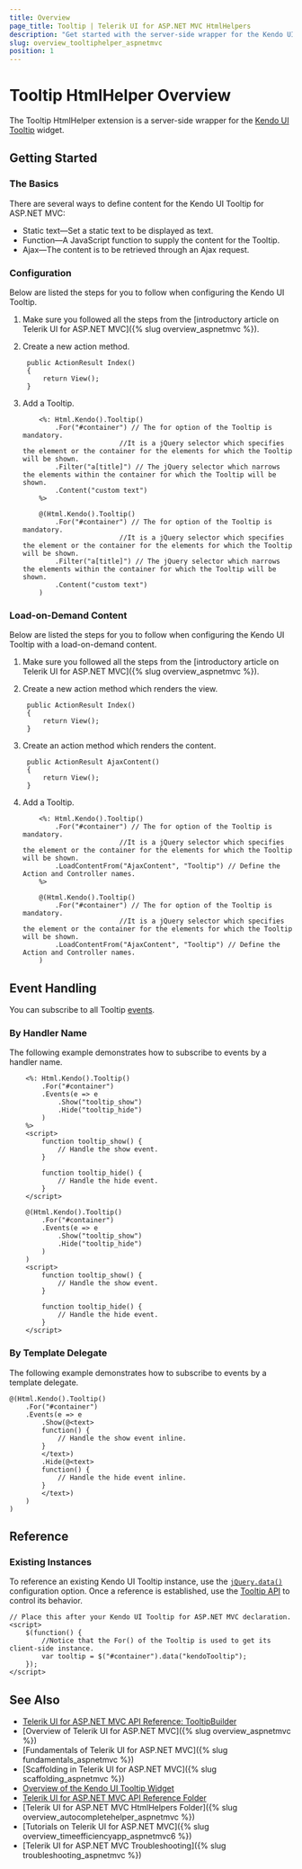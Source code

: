 ```yaml
---
title: Overview
page_title: Tooltip | Telerik UI for ASP.NET MVC HtmlHelpers
description: "Get started with the server-side wrapper for the Kendo UI Tooltip widget for ASP.NET MVC."
slug: overview_tooltiphelper_aspnetmvc
position: 1
---
```


# Tooltip HtmlHelper Overview

The Tooltip HtmlHelper extension is a server-side wrapper for the [Kendo UI Tooltip](https://demos.telerik.com/kendo-ui/tooltip/index) widget.

## Getting Started

### The Basics

There are several ways to define content for the Kendo UI Tooltip for ASP.NET MVC:

* Static text&mdash;Set a static text to be displayed as text.
* Function&mdash;A JavaScript function to supply the content for the Tooltip.
* Ajax&mdash;The content is to be retrieved through an Ajax request.

### Configuration

Below are listed the steps for you to follow when configuring the Kendo UI Tooltip.

1. Make sure you followed all the steps from the [introductory article on Telerik UI for ASP.NET MVC]({% slug overview_aspnetmvc %}).
1. Create a new action method.

        public ActionResult Index()
        {
            return View();
        }

1. Add a Tooltip.

    ```ASPX
        <%: Html.Kendo().Tooltip()
            .For("#container") // The for option of the Tooltip is mandatory.
                            //It is a jQuery selector which specifies the element or the container for the elements for which the Tooltip will be shown.
            .Filter("a[title]") // The jQuery selector which narrows the elements within the container for which the Tooltip will be shown.
            .Content("custom text")
        %>
    ```
    ```Razor
        @(Html.Kendo().Tooltip()
            .For("#container") // The for option of the Tooltip is mandatory.
                            //It is a jQuery selector which specifies the element or the container for the elements for which the Tooltip will be shown.
            .Filter("a[title]") // The jQuery selector which narrows the elements within the container for which the Tooltip will be shown.
            .Content("custom text")
        )
    ```

### Load-on-Demand Content

Below are listed the steps for you to follow when configuring the Kendo UI Tooltip with a load-on-demand content.

1. Make sure you followed all the steps from the [introductory article on Telerik UI for ASP.NET MVC]({% slug overview_aspnetmvc %}).
1. Create a new action method which renders the view.

        public ActionResult Index()
        {
            return View();
        }

1. Create an action method which renders the content.

        public ActionResult AjaxContent()
        {
            return View();
        }

1. Add a Tooltip.

    ```ASPX
        <%: Html.Kendo().Tooltip()
            .For("#container") // The for option of the Tooltip is mandatory.
                            //It is a jQuery selector which specifies the element or the container for the elements for which the Tooltip will be shown.
            .LoadContentFrom("AjaxContent", "Tooltip") // Define the Action and Controller names.
        %>
    ```
    ```Razor
        @(Html.Kendo().Tooltip()
            .For("#container") // The for option of the Tooltip is mandatory.
                            //It is a jQuery selector which specifies the element or the container for the elements for which the Tooltip will be shown.
            .LoadContentFrom("AjaxContent", "Tooltip") // Define the Action and Controller names.
        )
    ```

## Event Handling

You can subscribe to all Tooltip [events](http://docs.telerik.com/kendo-ui/api/javascript/ui/tooltip#events).

### By Handler Name

The following example demonstrates how to subscribe to events by a handler name.

```ASPX
    <%: Html.Kendo().Tooltip()
        .For("#container")
        .Events(e => e
            .Show("tooltip_show")
            .Hide("tooltip_hide")
        )
    %>
    <script>
        function tooltip_show() {
            // Handle the show event.
        }

        function tooltip_hide() {
            // Handle the hide event.
        }
    </script>
```
```Razor
    @(Html.Kendo().Tooltip()
        .For("#container")
        .Events(e => e
            .Show("tooltip_show")
            .Hide("tooltip_hide")
        )
    )
    <script>
        function tooltip_show() {
            // Handle the show event.
        }

        function tooltip_hide() {
            // Handle the hide event.
        }
    </script>
```

### By Template Delegate

The following example demonstrates how to subscribe to events by a template delegate.

    @(Html.Kendo().Tooltip()
        .For("#container")
        .Events(e => e
            .Show(@<text>
            function() {
                // Handle the show event inline.
            }
            </text>)
            .Hide(@<text>
            function() {
                // Handle the hide event inline.
            }
            </text>)
        )
    )

## Reference

### Existing Instances

To reference an existing Kendo UI Tooltip instance, use the [`jQuery.data()`](http://api.jquery.com/jQuery.data/) configuration option. Once a reference is established, use the [Tooltip API](http://docs.telerik.com/kendo-ui/api/javascript/ui/tooltip#methods) to control its behavior.

    // Place this after your Kendo UI Tooltip for ASP.NET MVC declaration.
    <script>
        $(function() {
            //Notice that the For() of the Tooltip is used to get its client-side instance.
            var tooltip = $("#container").data("kendoTooltip");
        });
    </script>

## See Also

* [Telerik UI for ASP.NET MVC API Reference: TooltipBuilder](http://docs.telerik.com/aspnet-mvc/api/Kendo.Mvc.UI.Fluent/TooltipBuilder)
* [Overview of Telerik UI for ASP.NET MVC]({% slug overview_aspnetmvc %})
* [Fundamentals of Telerik UI for ASP.NET MVC]({% slug fundamentals_aspnetmvc %})
* [Scaffolding in Telerik UI for ASP.NET MVC]({% slug scaffolding_aspnetmvc %})
* [Overview of the Kendo UI Tooltip Widget](http://docs.telerik.com/kendo-ui/controls/layout/tooltip/overview)
* [Telerik UI for ASP.NET MVC API Reference Folder](http://docs.telerik.com/aspnet-mvc/api/Kendo.Mvc/AggregateFunction)
* [Telerik UI for ASP.NET MVC HtmlHelpers Folder]({% slug overview_autocompletehelper_aspnetmvc %})
* [Tutorials on Telerik UI for ASP.NET MVC]({% slug overview_timeefficiencyapp_aspnetmvc6 %})
* [Telerik UI for ASP.NET MVC Troubleshooting]({% slug troubleshooting_aspnetmvc %})
